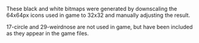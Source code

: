 These black and white bitmaps were generated by downscaling the 64x64px icons used in game to 32x32 and manually adjusting the result.

17-circle and 29-weirdnose are not used in game, but have been included as they appear in the game files.
